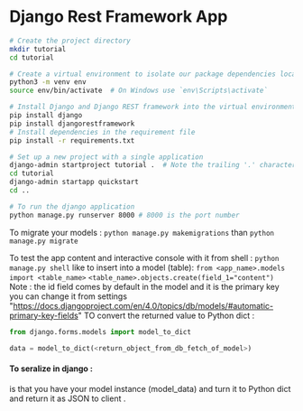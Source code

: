 # Django Rest Framework App
```bash
# Create the project directory
mkdir tutorial
cd tutorial

# Create a virtual environment to isolate our package dependencies locally
python3 -m venv env
source env/bin/activate  # On Windows use `env\Scripts\activate`

# Install Django and Django REST framework into the virtual environment
pip install django
pip install djangorestframework
# Install dependencies in the requirement file
pip install -r requirements.txt

# Set up a new project with a single application
django-admin startproject tutorial .  # Note the trailing '.' character
cd tutorial
django-admin startapp quickstart
cd ..

# To run the django application
python manage.py runserver 8000 # 8000 is the port number
```
To migrate your models :
`python manage.py makemigrations` 
than 
`python manage.py migrate`

To test the app content and interactive console with it from shell :
`python manage.py shell`
like to insert into a model (table):
`from <app_name>.models import <table_name>`
`<table_name>.objects.create(field_1="content")`
Note : the id field comes by default in the model and it is the primary key you can change it from settings "https://docs.djangoproject.com/en/4.0/topics/db/models/#automatic-primary-key-fields"
TO convert the returned value to Python dict :
```python
from django.forms.models import model_to_dict

data = model_to_dict(<return_object_from_db_fetch_of_model>)

```
#### To seralize in django :
is that you have your model instance (model_data) and turn it to Python dict and return it as JSON to client .

